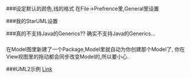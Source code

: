 
###设定默认的颜色,线的格式
在File->Prefrence里,General里设置

###我的StarUML设置

###真的不支持Java的Generics??
确实不支持Java的Generics...

###
在Model图里新建了一个Package,Model里就自动为你创建那个Model了,
你在View视图里的拖动都会同步改变Model的,所以要小心.

###UML2示例
[Link](http://creately.com/blog/diagrams/class-diagram-relationships/)
